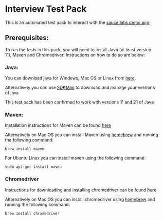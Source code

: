 Interview Test Pack
===================

This is an automated test pack to interact with the [sauce labs demo app](https://www.saucedemo.com/)

## Prerequisites:

To run the tests in this pack, you will need to install Java (at least version 11), Maven and Chromedriver. Instructions on how to do so are below:

### Java:

You can download java for Windows, Mac OS or Linux from [here](https://www.java.com/en/download/help/download_options.html).

Alternatively you can use [SDKMan](https://sdkman.io/) to download and manage your versions of java

This test pack has been confirmed to work with versions 11 and 21 of Java

### Maven:

Installation instructions for Maven can be found [here](https://maven.apache.org/install.html)

Alternatively on Mac OS you can install Maven using [homebrew](https://brew.sh/) and running the following command:

```brew install maven```

For Ubuntu Linux you can install maven using the following command:

```sudo apt-get install maven```

### Chromedriver

Instructions for downloading and installing chromedriver can be found [here](https://sites.google.com/chromium.org/driver/getting-started)

Alternatively on Mac OS you can install chromedriver using [homebrew](https://brew.sh/) and running the following command:

```brew install chromedriver```
